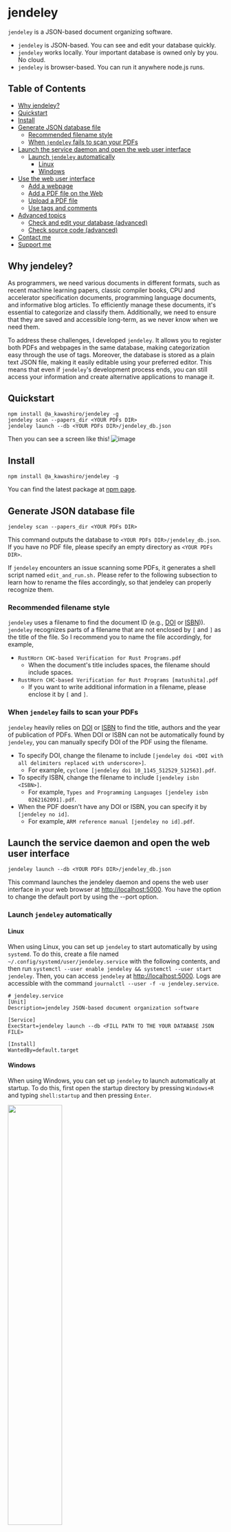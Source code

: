 # jendeley <!-- omit in toc -->
`jendeley` is a JSON-based document organizing software.
- `jendeley` is JSON-based. You can see and edit your database quickly.
- `jendeley` works locally. Your important database is owned only by you. No cloud.
- `jendeley` is browser-based. You can run it anywhere node.js runs.

## Table of Contents <!-- omit in toc -->
- [Why jendeley?](#why-jendeley)
- [Quickstart](#quickstart)
- [Install](#install)
- [Generate JSON database file](#generate-json-database-file)
  - [Recommended filename style](#recommended-filename-style)
  - [When `jendeley` fails to scan your PDFs](#when-jendeley-fails-to-scan-your-pdfs)
- [Launch the service daemon and open the web user interface](#launch-the-service-daemon-and-open-the-web-user-interface)
  - [Launch `jendeley` automatically](#launch-jendeley-automatically)
    - [Linux](#linux)
    - [Windows](#windows)
- [Use the web user interface](#use-the-web-user-interface)
  - [Add a webpage](#add-a-webpage)
  - [Add a PDF file on the Web](#add-a-pdf-file-on-the-web)
  - [Upload a PDF file](#upload-a-pdf-file)
  - [Use tags and comments](#use-tags-and-comments)
- [Advanced topics](#advanced-topics)
  - [Check and edit your database (advanced)](#check-and-edit-your-database-advanced)
  - [Check source code (advanced)](#check-source-code-advanced)
- [Contact me](#contact-me)
- [Support me](#support-me)

## Why jendeley?
As programmers, we need various documents in different formats, such as recent machine learning papers, classic compiler books, CPU and accelerator specification documents, programming language documents, and informative blog articles. To efficiently manage these documents, it's essential to categorize and classify them. Additionally, we need to ensure that they are saved and accessible long-term, as we never know when we need them.

To address these challenges, I developed `jendeley`. It allows you to register both PDFs and webpages in the same database, making categorization easy through the use of tags. Moreover, the database is stored as a plain text JSON file, making it easily editable using your preferred editor. This means that even if `jendeley`'s development process ends, you can still access your information and create alternative applications to manage it.

## Quickstart
```
npm install @a_kawashiro/jendeley -g
jendeley scan --papers_dir <YOUR PDFs DIR>
jendeley launch --db <YOUR PDFs DIR>/jendeley_db.json
```
Then you can see a screen like this!
![image](https://akawashiro.github.io/jendeley/blog100/top.png)

## Install
```
npm install @a_kawashiro/jendeley -g
```
You can find the latest package at [npm page](https://www.npmjs.com/package/@a_kawashiro/jendeley).

## Generate JSON database file
```
jendeley scan --papers_dir <YOUR PDFs DIR>
```
This command outputs the database to `<YOUR PDFs DIR>/jendeley_db.json`. If you have no PDF file, please specify an empty directory as `<YOUR PDFs DIR>`.

If `jendeley` encounters an issue scanning some PDFs, it generates a shell script named `edit_and_run.sh.` Please refer to the following subsection to learn how to rename the files accordingly, so that jendeley can properly recognize them.

### Recommended filename style
`jendeley` uses a filename to find the document ID (e.g., [DOI](https://www.doi.org/) or [ISBN](https://en.wikipedia.org/wiki/ISBN))). `jendeley` recognizes parts of a filename that are not enclosed by `[` and `]` as the title of the file. So I recommend you to name the file accordingly, for example,
- `RustHorn CHC-based Verification for Rust Programs.pdf`
  - When the document's title includes spaces, the filename should include spaces.
- `RustHorn CHC-based Verification for Rust Programs [matushita].pdf`
  - If you want to write additional information in a filename, please enclose it by `[` and `]`.

### When `jendeley` fails to scan your PDFs
`jendeley` heavily relies on [DOI](https://www.doi.org/) or [ISBN](https://en.wikipedia.org/wiki/ISBN) to find the title, authors and the year of publication of PDFs. When DOI or ISBN can not be automatically found by `jendeley`, you can manually specify DOI of the PDF using the filename.

- To specify DOI, change the filename to include `[jendeley doi <DOI with all delimiters replaced with underscore>]`.
  - For example, `cyclone [jendeley doi 10_1145_512529_512563].pdf`.
- To specify ISBN, change the filename to include `[jendeley isbn <ISBN>]`.
  - For example, `Types and Programming Languages [jendeley isbn 0262162091].pdf`.
- When the PDF doesn't have any DOI or ISBN, you can specify it by `[jendeley no id]`.
  - For example, `ARM reference manual [jendeley no id].pdf`.

## Launch the service daemon and open the web user interface
```
jendeley launch --db <YOUR PDFs DIR>/jendeley_db.json
```
This command launches the jendeley daemon and opens the web user interface in your web browser at [http://localhost:5000](http://localhost:5000). You have the option to change the default port by using the --port option.

### Launch `jendeley` automatically
#### Linux
When using Linux, you can set up `jendeley` to start automatically by using `systemd`. To do this, create a file named `~/.config/systemd/user/jendeley.service` with the following contents, and then run `systemctl --user enable jendeley && systemctl --user start jendeley`. Then, you can access `jendeley` at [http://localhost:5000](http://localhost:5000). Logs are accessible with the command `journalctl --user -f -u jendeley.service`.
```
# jendeley.service
[Unit]
Description=jendeley JSON-based document organization software

[Service]
ExecStart=jendeley launch --db <FILL PATH TO THE YOUR DATABASE JSON FILE>

[Install]
WantedBy=default.target
```
#### Windows
When using Windows, you can set up `jendeley` to launch automatically at startup. To do this, first open the startup directory by pressing `Windows+R` and typing `shell:startup` and then pressing `Enter`.

<img src="https://raw.githubusercontent.com/akawashiro/jendeley/main/win-startup.png" width="50%">

And make `autorun-jendeley.bat` with the following contents using `notepad.exe`.
```
:: autorun-jendeley.bat
jendeley launch --db <FILL PATH TO THE YOUR DATABASE JSON FILE> >> <FILL PATH TO THE LOG FILE>
```

<img src="https://raw.githubusercontent.com/akawashiro/jendeley/main/startup-directory.png" width="70%">

## Use the web user interface
When `jendeley` launches, `jendeley` opens the web user interface automatically. If not, please access `http://localhost:5000/`. 

![image](./blog100/top.png)

### Add a webpage
You can add a webpage to the database using `REGISTER WEBPAGE` button. When you register, you can write tags or comments. Tags are just commas (`,`) separated text. By the way, the date tags are automatically added to the database.

![Register webpage](./blog100/register_webpage.png "Register webpage")

### Add a PDF file on the Web
You can add a PDF file to the web by using the `REGISTER PDF FROM URL` button. When you add the file, `jendeley` will attempt to locate its [Digital object identifier (DOI)](https://www.doi.org/) or [International Standard Book Number (ISBN)](https://en.wikipedia.org/wiki/ISBN) and register the meta information, such as the author's name or publication date, to the database. In some cases, `jendeley` may not be able to find the DOI or ISBN for the PDF, or there may not be a corresponding DOI or ISBN for it. In such situations, you can specify the DOI or ISBN by using the filename. For more information, please refer to the [Recommended filename style](#recommended-filename-style) section.

![Register PDF from URL](./blog100/register_pdf_from_url.png "Register PDF from URL")
### Upload a PDF file
You can upload a PDF file in your computer using `UPLOAD PDF` button.

### Use tags and comments
You can edit tags or comments after you register. You can edit tags or comments by double-clicking them. Comments are interpreted as Markdown.

![Edit comments](./blog100/comments-markdown.png "Edit comments")

Furthermore, you can filter the database using tags or comments.
![Filter by tag](./blog100/filter_by_tag.png "Filter by tag")

## Advanced topics
### Check and edit your database (advanced)
Because `jendeley` is fully JSON-based, you can quickly check the database's contents.
```
> cat jendeley_db.json | jq '.' | head
{
  "jendeley_meta": {
    "idType": "meta",
    "version": "0.0.17"
  },
  "doi_10.1145/1122445.1122456": {
    "path": "/A Comprehensive Survey of Neural Architecture Search.pdf",
    "idType": "doi",
    "tags": [],
    "comments": "",
```

You can edit your database using your preferred editor. However, after making the changes, it is important to verify that your database is still valid as a `jendeley` database using the command `jendeley validate --db <PATH TO THE DATABASE>`.

### Check source code (advanced)
You can check the source code [https://github.com/akawashiro/jendeley](https://github.com/akawashiro/jendeley) here. We welcome your pull request.

## Contact me
You can find me on Twitter at [https://twitter.com/a_kawashiro](https://twitter.com/a_kawashiro) and on Mastodon at [https://mstdn.jp/@a_kawashiro](https://mstdn.jp/@a_kawashiro). Additional contact information can be found on my website at [https://akawashiro.github.io/#links](https://akawashiro.github.io/#links). Also, feel free to create an issue or submit a pull request on [the repository](https://github.com/akawashiro/jendeley).

## Support me
Please star [akawashiro/jendeley](https://github.com/akawashiro/jendeley). It encourages me a lot.
